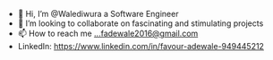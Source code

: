 - 👋 Hi, I’m @Walediwura a Software Engineer
- 💞️ I’m looking to collaborate on fascinating and stimulating projects
- 📫 How to reach me ...fadewale2016@gmail.com
- LinkedIn: https://www.linkedin.com/in/favour-adewale-949445212

<!---
Walediwura/Walediwura is a ✨ special ✨ repository because its `README.md` (this file) appears on your GitHub profile.
You can click the Preview link to take a look at your changes.
--->
